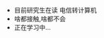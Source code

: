 <!---
- 👋 Hi, I’m @guogander
- 👀 I’m interested in ...
- 🌱 I’m currently learning ...
- 💞️ I’m looking to collaborate on ...
- 📫 How to reach me ...
--->

<!---
guogander/guogander is a ✨ special ✨ repository because its `README.md` (this file) appears on your GitHub profile.
You can click the Preview link to take a look at your changes.
--->
- 目前研究生在读 电信转计算机
- 啥都接触,啥都不会
- 正在学习中...
